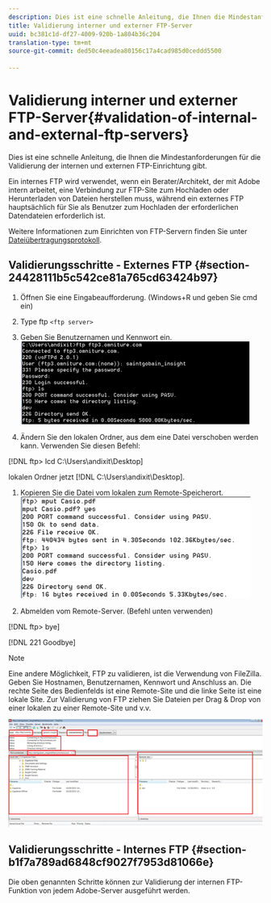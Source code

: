 ```yaml
---
description: Dies ist eine schnelle Anleitung, die Ihnen die Mindestanforderungen für die Validierung der internen und externen FTP-Einrichtung gibt.
title: Validierung interner und externer FTP-Server
uuid: bc381c1d-df27-4009-920b-1a804b36c204
translation-type: tm+mt
source-git-commit: ded50c4eeadea80156c17a4cad985d0ceddd5500

---
```



# Validierung interner und externer FTP-Server{#validation-of-internal-and-external-ftp-servers}

Dies ist eine schnelle Anleitung, die Ihnen die Mindestanforderungen für die Validierung der internen und externen FTP-Einrichtung gibt.

Ein internes FTP wird verwendet, wenn ein Berater/Architekt, der mit Adobe intern arbeitet, eine Verbindung zur FTP-Site zum Hochladen oder Herunterladen von Dateien herstellen muss, während ein externes FTP hauptsächlich für Sie als Benutzer zum Hochladen der erforderlichen Datendateien erforderlich ist.

Weitere Informationen zum Einrichten von FTP-Servern finden Sie unter [Dateiübertragungsprotokoll](https://docs.adobe.com/content/help/en/analytics/export/ftp-and-sftp/ftp-overview.html).

## Validierungsschritte - Externes FTP {#section-24428111b5c542ce81a765cd63424b97}

1. Öffnen Sie eine Eingabeaufforderung. (Windows+R und geben Sie cmd ein)
1. Type ftp `<ftp server>`
1. Geben Sie Benutzernamen und Kennwort ein. ![](assets/dwb_impl_ftp1.png)

1. Ändern Sie den lokalen Ordner, aus dem eine Datei verschoben werden kann. Verwenden Sie diesen Befehl:

[!DNL ftp> lcd C:\Users\andixit\Desktop]

lokalen Ordner jetzt [!DNL C:\Users\andixit\Desktop].

1. Kopieren Sie die Datei vom lokalen zum Remote-Speicherort. ![](assets/dwb_impl_ftp2.png)

1. Abmelden vom Remote-Server. (Befehl unten verwenden)

[!DNL ftp> bye]

[!DNL 221 Goodbye]

>[!NOTE]
>
>Eine andere Möglichkeit, FTP zu validieren, ist die Verwendung von FileZilla. Geben Sie Hostnamen, Benutzernamen, Kennwort und Anschluss an. Die rechte Seite des Bedienfelds ist eine Remote-Site und die linke Seite ist eine lokale Site. Zur Validierung von FTP ziehen Sie Dateien per Drag &amp; Drop von einer lokalen zu einer Remote-Site und v.v.

![](assets/dwb_impl_ftp3.png)

## Validierungsschritte - Internes FTP {#section-b1f7a789ad6848cf9027f7953d81066e}

Die oben genannten Schritte können zur Validierung der internen FTP-Funktion von jedem Adobe-Server ausgeführt werden.
